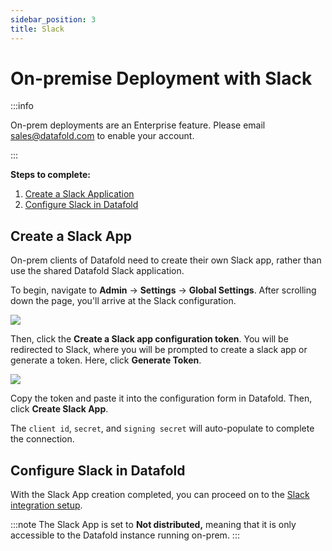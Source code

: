 ```yaml
---
sidebar_position: 3
title: Slack
---
```

# On-premise Deployment with Slack

:::info

On-prem deployments are an Enterprise feature. Please email [sales@datafold.com](mailto:sales@datafold.com) to enable your account. 

:::

**Steps to complete:**

1. [Create a Slack Application](slack_on-prem.md#create-a-slack-app)
2. [Configure Slack in Datafold](slack_on-prem.md#configure-slack-in-datafold)

## Create a Slack App

On-prem clients of Datafold need to create their own Slack app, rather than use the shared Datafold Slack application.

To begin, navigate to **Admin** -> **Settings** -> **Global Settings**. After scrolling down the page, you'll arrive at the Slack configuration.

![](../../../static/img/onprem_slack_configuration.png)

Then, click the **Create a Slack app configuration token**. You will be redirected to Slack, where you will be prompted to create a slack app or generate a token. Here, click **Generate Token**.

![](../../../static/img/onprem_slack_generate_token.png)

Copy the token and paste it into the configuration form in Datafold. Then, click **Create Slack App**.

The `client id`, `secret`, and `signing secret` will auto-populate to complete the connection. 

## Configure Slack in Datafold

With the Slack App creation completed, you can proceed on to the [Slack integration setup](../../integrations/notifications/slack.md).

:::note
The Slack App is set to **Not distributed,** meaning that it is only accessible to the Datafold instance running on-prem.
:::
